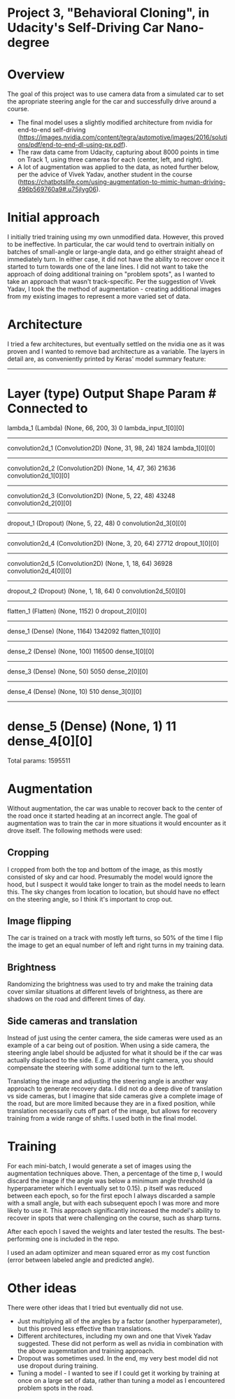 # Project 3, "Behavioral Cloning", in Udacity's Self-Driving Car Nano-degree

# Overview
The goal of this project was to use camera data from a simulated car to set the apropriate steering angle for the car and successfully drive around a course.
- The final model uses a slightly modified architecture from nvidia for end-to-end self-driving (https://images.nvidia.com/content/tegra/automotive/images/2016/solutions/pdf/end-to-end-dl-using-px.pdf).
- The raw data came from Udacity, capturing about 8000 points in time on Track 1, using three cameras for each (center, left, and right).
- A lot of augmentation was applied to the data, as noted further below, per the advice of Vivek Yadav, another student in the course (https://chatbotslife.com/using-augmentation-to-mimic-human-driving-496b569760a9#.u75jlyg06).

# Initial approach
I initially tried training using my own unmodified data. However, this proved to be ineffective. In particular, the car would tend to overtrain initially on batches of small-angle or large-angle data, and go either straight ahead of immediately turn. In either case, it did not have the ability to recover once it started to turn towards one of the lane lines. I did not want to take the approach of doing additional training on "problem spots", as I wanted to take an approach that wasn't track-specific. Per the suggestion of Vivek Yadav, I took the the method of augmentation - creating additional images from my existing images to represent a more varied set of data.

# Architecture
I tried a few architectures, but eventually settled on the nvidia one as it was proven and I wanted to remove bad architecture as a variable. The layers in detail are, as conveniently printed by Keras' model summary feature:
____________________________________________________________________________________________________
Layer (type)                     Output Shape          Param #     Connected to                     
====================================================================================================
lambda_1 (Lambda)                (None, 66, 200, 3)    0           lambda_input_1[0][0]             
____________________________________________________________________________________________________
convolution2d_1 (Convolution2D)  (None, 31, 98, 24)    1824        lambda_1[0][0]                   
____________________________________________________________________________________________________
convolution2d_2 (Convolution2D)  (None, 14, 47, 36)    21636       convolution2d_1[0][0]            
____________________________________________________________________________________________________
convolution2d_3 (Convolution2D)  (None, 5, 22, 48)     43248       convolution2d_2[0][0]            
____________________________________________________________________________________________________
dropout_1 (Dropout)              (None, 5, 22, 48)     0           convolution2d_3[0][0]            
____________________________________________________________________________________________________
convolution2d_4 (Convolution2D)  (None, 3, 20, 64)     27712       dropout_1[0][0]                  
____________________________________________________________________________________________________
convolution2d_5 (Convolution2D)  (None, 1, 18, 64)     36928       convolution2d_4[0][0]            
____________________________________________________________________________________________________
dropout_2 (Dropout)              (None, 1, 18, 64)     0           convolution2d_5[0][0]            
____________________________________________________________________________________________________
flatten_1 (Flatten)              (None, 1152)          0           dropout_2[0][0]                  
____________________________________________________________________________________________________
dense_1 (Dense)                  (None, 1164)          1342092     flatten_1[0][0]                  
____________________________________________________________________________________________________
dense_2 (Dense)                  (None, 100)           116500      dense_1[0][0]                    
____________________________________________________________________________________________________
dense_3 (Dense)                  (None, 50)            5050        dense_2[0][0]                    
____________________________________________________________________________________________________
dense_4 (Dense)                  (None, 10)            510         dense_3[0][0]                    
____________________________________________________________________________________________________
dense_5 (Dense)                  (None, 1)             11          dense_4[0][0]                    
====================================================================================================
Total params: 1595511

# Augmentation
Without augmentation, the car was unable to recover back to the center of the road once it started heading at an incorrect angle. The goal of augmentation was to train the car in more situations it would encounter as it drove itself. The following methods were used:

## Cropping
I cropped from both the top and bottom of the image, as this mostly consisted of sky and car hood. Presumably the model would ignore the hood, but I suspect it would take longer to train as the model needs to learn this. The sky changes from location to location, but should have no effect on the steering angle, so I think it's important to crop out.

## Image flipping
The car is trained on a track with mostly left turns, so 50% of the time I flip the image to get an equal number of left and right turns in my training data.

## Brightness
Randomizing the brightness was used to try and make the training data cover similar situations at different levels of brightness, as there are shadows on the road and different times of day.

## Side cameras and translation
Instead of just using the center camera, the side cameras were used as an example of a car being out of position. When using a side camera, the steering angle label should be adjusted for what it should be if the car was actually displaced to the side. E.g. if using the right camera, you should compensate the steering with some additional turn to the left.

Translating the image and adjusting the steering angle is another way approach to generate recovery data. I did not do a deep dive of translation vs side cameras, but I imagine that side cameras give a complete image of the road, but are more limited because they are in a fixed position, while translation necessarily cuts off part of the image, but allows for recovery training from a wide range of shifts. I used both in the final model.

# Training
For each mini-batch, I would generate a set of images using the augmentation techniques above. Then, a percentage of the time p, I would discard the image if the angle was below a minimum angle threshold (a hyperparameter which I eventually set to 0.15). p itself was reduced between each epoch, so for the first epoch I always discarded a sample with a small angle, but with each subsequent epoch I was more and more likely to use it. This approach significantly increased the model's ability to recover in spots that were challenging on the course, such as sharp turns.

After each epoch I saved the weights and later tested the results. The best-performing one is included in the repo.

I used an adam optimizer and mean squared error as my cost function (error between labeled angle and predicted angle).

# Other ideas
There were other ideas that I tried but eventually did not use.
- Just multiplying all of the angles by a factor (another hyperparameter), but this proved less effective than translations.
- Different architectures, including my own and one that Vivek Yadav suggested. These did not perform as well as nvidia in combination with the above augemntation and training approach.
- Dropout was sometimes used. In the end, my very best model did not use dropout during training.
- Tuning a model - I wanted to see if I could get it working by training at once on a large set of data, rather than tuning a model as I encountered problem spots in the road.
